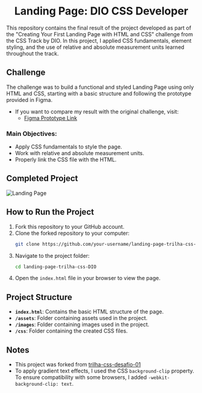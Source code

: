 <h1 align="center">Landing Page: DIO CSS Developer</h1>

This repository contains the final result of the project developed as part of the "Creating Your First Landing Page with HTML and CSS" challenge from the CSS Track by DIO. In this project, I applied CSS fundamentals, element styling, and the use of relative and absolute measurement units learned throughout the track.

## Challenge

The challenge was to build a functional and styled Landing Page using only HTML and CSS, starting with a basic structure and following the prototype provided in Figma.
- If you want to compare my result with the original challenge, visit:
  - [Figma Prototype Link](https://www.figma.com/file/3PiokoJj9IhGDnNiWAJbz7/DIO---Desafio-01?node-id=2%3A6)

### Main Objectives:

- Apply CSS fundamentals to style the page.
- Work with relative and absolute measurement units.
- Properly link the CSS file with the HTML.

## Completed Project

![Landing Page](https://user-images.githubusercontent.com/55519539/183538055-6cce606c-7d1d-4d15-a4be-ffeb5b37c956.png)

## How to Run the Project

1. Fork this repository to your GitHub account.
2. Clone the forked repository to your computer:
   ```bash
   git clone https://github.com/your-username/landing-page-trilha-css-DIO.git
   ```
3. Navigate to the project folder:
   ```bash
   cd landing-page-trilha-css-DIO
   ```
4. Open the `index.html` file in your browser to view the page.

## Project Structure

- **`index.html`**: Contains the basic HTML structure of the page.
- **`/assets`**: Folder containing assets used in the project.
- **`/images`**: Folder containing images used in the project.
- **`/css`**: Folder containing the created CSS files.

## Notes

- This project was forked from [trilha-css-desafio-01](https://github.com/digitalinnovationone/trilha-css-desafio-01)
- To apply gradient text effects, I used the CSS `background-clip` property. To ensure compatibility with some browsers, I added `-webkit-background-clip: text`.

